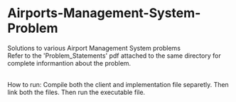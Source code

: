 # Airports-Management-System-Problem
Solutions to various Airport Management System problems
<br/>
Refer to the 'Problem_Statements' pdf attached to the same directory for complete informantion about the problem.<br/>
<br/>

How to run: Compile both the client and implementation file separetly. Then link both the files. Then run the executable file.
